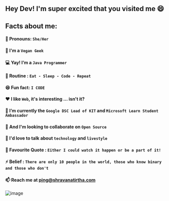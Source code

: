 
## Hey Dev! I'm super excited that you visited me 😄

## Facts about me:
#### 👧 Pronouns: `She/Her`
#### 🍚 I'm a `Vegan Geek`
#### 💻 Yay! I’m a `Java Programmer`
#### 🔄 Routine : `Eat - Sleep - Code - Repeat`
#### 😆 Fun fact: `I CODE`
#### ❤️ I like `Web`, it's interesting ... isn't it?
#### 📜 I’m currently the `Google DSC Lead of KIT` and `Microsoft Learn Student Ambassador`
#### 👯 And I'm looking to collaborate on `Open Source`
#### 💬 I'd love to talk about `technology` and `livestyle`
#### 📝 Favourite Quote : `Either I could watch it happen or be a part of it!`
#### ⚡ Belief : `There are only 10 people in the world, those who know binary and those who don't`
#### 📫 Reach me at ping@shravanatirtha.com 
![image](https://user-images.githubusercontent.com/34398606/117037603-4bf97680-ad24-11eb-87f8-ce9f0d2fa0cf.png)

